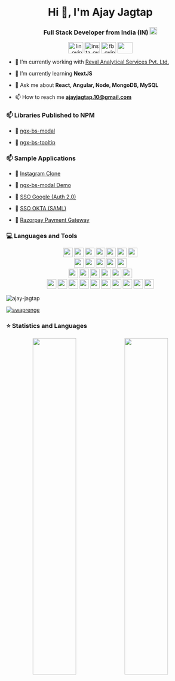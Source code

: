 <!-- ### Hi there 👋 -->

<!--
**ajay-jagtap/ajay-jagtap** is a ✨ _special_ ✨ repository because its `README.md` (this file) appears on your GitHub profile.

Here are some ideas to get you started:

- 🔭 I’m currently working on ...
- 🌱 I’m currently learning ...
- 👯 I’m looking to collaborate on ...
- 🤔 I’m looking for help with ...
- 💬 Ask me about ...
- 📫 How to reach me: ...
- 😄 Pronouns: ...
- ⚡ Fun fact: ...
-->




<h1 align="center">Hi 👋, I'm Ajay Jagtap</h1>
<h3 align="center">Full Stack Developer from India (IN) <img src="https://img.icons8.com/color/50/000000/india-circular.png" width="20"/> </h3>

<p align="center">
<a href="https://www.linkedin.com/in/ajay-jagtap/" target="blank"><img align="center" src="https://image.flaticon.com/icons/png/128/174/174857.png" alt="lin_ovindu" height="30" width="40" /></a>
<a href="https://www.instagram.com/ajay__jagtap/" target="blank"><img align="center" src="https://image.flaticon.com/icons/png/128/174/174855.png" alt="insta_ovindu" height="30" width="40" /></a>
<a href="https://www.facebook.com/ajay.jagtap.7549/" target="blank"><img align="center" src="https://www.svgrepo.com/show/299425/facebook.svg" alt="fb_ovindu" height="30" width="40" /></a>
 <a href = "mailto: ajayjagtap.10@gmail.com"><img align="center" src="https://seeklogo.com/images/G/gmail-new-2020-logo-32DBE11BB4-seeklogo.com.png" height="30" width="40" /></a>
</p>


- 🔭 I’m currently working with [Reval Analytical Services Pvt. Ltd. ](http://www.revalanalytics.com/)

- 🌱 I’m currently learning **NextJS**

- 💬 Ask me about **React, Angular, Node, MongoDB, MySQL**

- 📫 How to reach me **ajayjagtap.10@gmail.com**


### 📫 Libraries Published to NPM

- 👯 [ngx-bs-modal ](https://www.npmjs.com/package/ngx-bs-modal/)

- 👯 [ngx-bs-tooltip ](https://www.npmjs.com/package/ngx-bs-tooltip/)


### 📫 Sample Applications

- 🔭 [Instagram Clone ](https://instgram-clone-33f92.web.app/)

- 🔭 [ngx-bs-modal Demo ](https://ajay-jagtap.github.io/ngx-bs-modal/)

- 🔭 [SSO Google (Auth 2.0) ](https://googleauthnode.herokuapp.com/)

- 🔭 [SSO OKTA (SAML) ](https://okta-saml-node.herokuapp.com/)

- 🔭 [Razorpay Payment Gateway ](https://razorpay--payment--gateway.herokuapp.com/)


### 💻 Languages and Tools

<p  align="center">

<img src="https://img.shields.io/badge/React-20232A?style=for-the-badge&logo=react&logoColor=61DAFB" height="25">
<img src="https://img.shields.io/badge/angular-e0122d?style=for-the-badge&logo=angular&logoColor=white" height="25">
<img src="https://img.shields.io/badge/HTML5-e44d26?style=for-the-badge&logo=html5&logoColor=white" height="25">
<img src="https://img.shields.io/badge/CSS%203-1572b6?style=for-the-badge&logo=css3&logoColor=white" height="25">
<img src="https://img.shields.io/badge/Bootstrap-e44d26?style=for-the-badge&logo=bootstrap&logoColor=white" height="25">
<img src="https://img.shields.io/badge/less-1572b6?style=for-the-badge&logo=less&logoColor=white" height="25">
<img src="https://img.shields.io/badge/scss-b6159e?style=for-the-badge&logo=sass&logoColor=white" height="25">



<br>
<img src="https://img.shields.io/badge/Node.js-43853D?style=for-the-badge&logo=node-dot-js&logoColor=white" height="25">
<img src="https://img.shields.io/badge/Express.js-000000?style=for-the-badge&logo=Supabase&logoColor=white" height="25">
<img src="https://img.shields.io/badge/REST-ff1709?style=for-the-badge&logo=rest&logoColor=white&color=ff1709&labelColor=gray" height="25">
<img src="https://img.shields.io/badge/firebase-ffca28?style=for-the-badge&logo=firebase&logoColor=black" height="25">
<img src="https://img.shields.io/badge/next.js-000000?style=for-the-badge&logo=nextdotjs&logoColor=white" height="25">


<br>
<img src="https://img.shields.io/badge/JavaScript-F7DF1E?style=for-the-badge&logo=javascript&logoColor=black" height="25">
<img src="https://img.shields.io/badge/Typescript-3776AB?style=for-the-badge&logo=typescript&logoColor=white" height="25">
<img src="https://img.shields.io/badge/ecmascript-F7DF1E?style=for-the-badge&logo=ecmascript&logoColor=white" height="25">
<img src="https://img.shields.io/badge/json-3776AB?style=for-the-badge&logo=json&logoColor=white" height="25">
<img src="https://img.shields.io/badge/MongoDB-4EA94B?style=for-the-badge&logo=mongodb&logoColor=white" height="25">
<img src="https://img.shields.io/badge/MySQL-00000F?style=for-the-badge&logo=mysql&logoColor=white" height="25">


<br>
<img src="https://img.shields.io/badge/jenkins-e61732?style=for-the-badge&logo=jenkins&logoColor=white" height="25">
<img src="https://img.shields.io/badge/Postman-FF6C37?style=for-the-badge&logo=Postman&logoColor=white" height="25">
<img src="https://img.shields.io/badge/Git-F05032?style=for-the-badge&logo=git&logoColor=white" height="25">
<img src="https://img.shields.io/badge/smartgit-342B029.svg?&style=for-the-badge&logo=smartgit&logoColor=white" height="25">
<img src="https://img.shields.io/badge/gitkraken-ffca28?style=for-the-badge&logo=gitkraken&logoColor=black" height="25">
<img src="https://img.shields.io/badge/Visual_Studio_Code-0078D4?style=for-the-badge&logo=visual%20studio%20code&logoColor=white" height="25">
<img src="https://img.shields.io/badge/sublime_text-%23575757.svg?&style=for-the-badge&logo=sublime-text&logoColor=important" height="25">
<img src="https://img.shields.io/badge/atom-734c44?style=for-the-badge&logo=atom&logoColor=white" height="25">
<img src="https://img.shields.io/badge/RoboMongo-43853D?style=for-the-badge&logo=mongo3t&logoColor=white" height="25">
<img src="https://img.shields.io/badge/MySQL%20Query%20Browser-3776AB.svg?&style=for-the-badge&logo=mysql&logoColor=white" height="25"/>

</p>


<p align="left"> <img src="https://camo.githubusercontent.com/75cf390b9d79ebd26fad3798f4f3dc577cce24204fe23950dd033119e645e736/68747470733a2f2f6b6f6d617265762e636f6d2f67687076632f3f757365726e616d653d646576646564" alt="ajay-jagtap" />
</p>

<p align="left"> <a href="https://github.com/ryo-ma/github-profile-trophy"><img src="https://github-profile-trophy.vercel.app/?username=swaprenge" alt="swaprenge" /></a> </p>

### ⭐ Statistics and Languages

 <!-- <p align="center"> 
    <img src="https://github-readme-stats.vercel.app/api?username=ajay-jagtap&count_private=true&show_icons=true&theme=buefy" alt="ajay-jagtap" width="420"/> 
    <img src="https://github-readme-stats.vercel.app/api/top-langs/?username=ajay-jagtap&hide=jupyter%20notebook,html,css&langs_count=8&layout=compact&theme=buefy" alt="ajay-jagtap" height="165" />
 </p> -->

<p align="center">
  <img width="48%" src="https://github-readme-stats.vercel.app/api?username=ajay-jagtap&show_icons=true&theme=tokyonight" />
  <img width="48%" src="https://github-readme-streak-stats.herokuapp.com/?user=ajay-jagtap&theme=tokyonight" />
</p>

